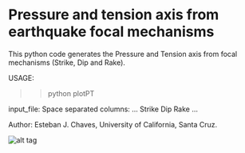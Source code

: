# Pressure and tension axis from earthquake focal mechanisms

This python code generates the Pressure and Tension axis from focal mechanisms (Strike, Dip and Rake). 

USAGE:

>> python plotPT

input_file: Space separated columns:
...
Strike Dip Rake
...

Author: Esteban J. Chaves, University of California, Santa Cruz. 

![alt tag](https://github.com/echavess/Focal-mechanisms-Pressure-and-Tension-Axis/blob/master/P_and_T_axis.png)
